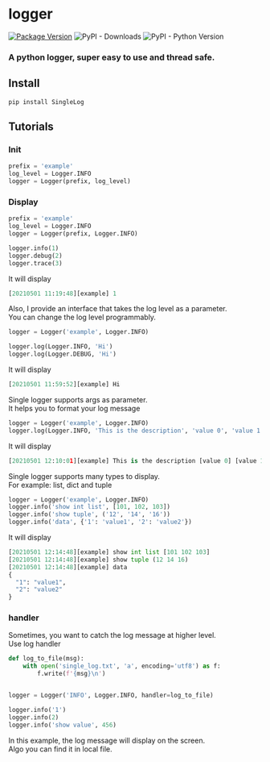 # logger
[![Package Version](https://img.shields.io/pypi/v/SingleLog.svg)](https://pypi.python.org/pypi/SingleLog)
![PyPI - Downloads](https://img.shields.io/pypi/dm/SingleLog)
![PyPI - Python Version](https://img.shields.io/pypi/pyversions/SingleLog)

### A python logger, super easy to use and thread safe.

## Install
```
pip install SingleLog
```

## Tutorials
### Init
```python
prefix = 'example'
log_level = Logger.INFO
logger = Logger(prefix, log_level)
```
### Display
```python
prefix = 'example'
log_level = Logger.INFO
logger = Logger(prefix, Logger.INFO)

logger.info(1)
logger.debug(2)
logger.trace(3)
```
It will display
```python
[20210501 11:19:48][example] 1
```
Also, I provide an interface that takes the log level as a parameter.  
You can change the log level programmably.
```python
logger = Logger('example', Logger.INFO)

logger.log(Logger.INFO, 'Hi')
logger.log(Logger.DEBUG, 'Hi')
```
It will display
```python
[20210501 11:59:52][example] Hi
```
Single logger supports args as parameter.  
It helps you to format your log message
```python
logger = Logger('example', Logger.INFO)
logger.log(Logger.INFO, 'This is the description', 'value 0', 'value 1', 99)
```
It will display
```python
[20210501 12:10:01][example] This is the description [value 0] [value 1] [99]
```

Single logger supports many types to display.  
For example: list, dict and tuple
```python
logger = Logger('example', Logger.INFO)
logger.info('show int list', [101, 102, 103])
logger.info('show tuple', ('12', '14', '16'))
logger.info('data', {'1': 'value1', '2': 'value2'})
```
It will display
```python
[20210501 12:14:48][example] show int list [101 102 103]
[20210501 12:14:48][example] show tuple (12 14 16)
[20210501 12:14:48][example] data 
{
  "1": "value1",
  "2": "value2"
}
```
### handler
Sometimes, you want to catch the log message at higher level.  
Use log handler
```python
def log_to_file(msg):
    with open('single_log.txt', 'a', encoding='utf8') as f:
        f.write(f'{msg}\n')


logger = Logger('INFO', Logger.INFO, handler=log_to_file)

logger.info('1')
logger.info(2)
logger.info('show value', 456)
```
In this example, the log message will display on the screen.  
Algo you can find it in local file.

